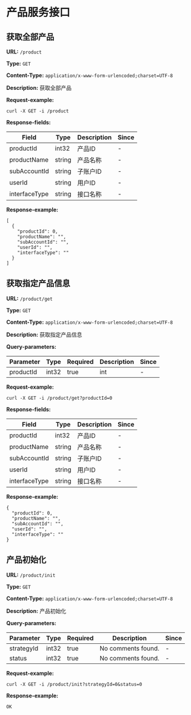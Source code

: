 
# 产品服务接口
## 获取全部产品

**URL:** `/product`

**Type:** `GET`


**Content-Type:** `application/x-www-form-urlencoded;charset=UTF-8`

**Description:** 获取全部产品





**Request-example:**
```
curl -X GET -i /product
```

**Response-fields:**

| Field | Type | Description | Since |
|-------|------|-------------|-------|
|productId|int32|产品ID|-|
|productName|string|产品名称|-|
|subAccountId|string|子账户ID|-|
|userId|string|用户ID|-|
|interfaceType|string|接口名称|-|

**Response-example:**
```
[
  {
    "productId": 0,
    "productName": "",
    "subAccountId": "",
    "userId": "",
    "interfaceType": ""
  }
]
```

## 获取指定产品信息

**URL:** `/product/get`

**Type:** `GET`


**Content-Type:** `application/x-www-form-urlencoded;charset=UTF-8`

**Description:** 获取指定产品信息



**Query-parameters:**

| Parameter | Type | Required | Description | Since |
|-----------|------|----------|-------------|-------|
|productId|int32|true|int|-|


**Request-example:**
```
curl -X GET -i /product/get?productId=0
```

**Response-fields:**

| Field | Type | Description | Since |
|-------|------|-------------|-------|
|productId|int32|产品ID|-|
|productName|string|产品名称|-|
|subAccountId|string|子账户ID|-|
|userId|string|用户ID|-|
|interfaceType|string|接口名称|-|

**Response-example:**
```
{
  "productId": 0,
  "productName": "",
  "subAccountId": "",
  "userId": "",
  "interfaceType": ""
}
```

## 产品初始化

**URL:** `/product/init`

**Type:** `GET`


**Content-Type:** `application/x-www-form-urlencoded;charset=UTF-8`

**Description:** 产品初始化



**Query-parameters:**

| Parameter | Type | Required | Description | Since |
|-----------|------|----------|-------------|-------|
|strategyId|int32|true|No comments found.|-|
|status|int32|true|No comments found.|-|


**Request-example:**
```
curl -X GET -i /product/init?strategyId=0&status=0
```

**Response-example:**
```
OK
```

